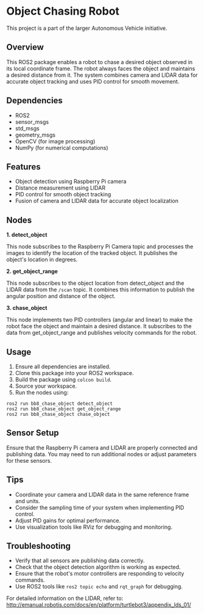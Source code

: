 # Object Chasing Robot

This project is a part of the larger Autonomous Vehicle initiative.

## Overview

This ROS2 package enables a robot to chase a desired object observed in its local coordinate frame. The robot always faces the object and maintains a desired distance from it. The system combines camera and LIDAR data for accurate object tracking and uses PID control for smooth movement.

## Dependencies
- ROS2
- sensor_msgs
- std_msgs
- geometry_msgs
- OpenCV (for image processing)
- NumPy (for numerical computations)

## Features
- Object detection using Raspberry Pi camera
- Distance measurement using LIDAR
- PID control for smooth object tracking
- Fusion of camera and LIDAR data for accurate object localization

## Nodes
**1. detect_object**

This node subscribes to the Raspberry Pi Camera topic and processes the images to identify the location of the tracked object. It publishes the object's location in degrees.

**2. get_object_range**

This node subscribes to the object location from detect_object and the LIDAR data from the `/scan` topic. It combines this information to publish the angular position and distance of the object.

**3. chase_object**

This node implements two PID controllers (angular and linear) to make the robot face the object and maintain a desired distance. It subscribes to the data from get_object_range and publishes velocity commands for the robot.

## Usage
1. Ensure all dependencies are installed.
2. Clone this package into your ROS2 workspace.
3. Build the package using `colcon build`.
4. Source your workspace.
5. Run the nodes using:
```
ros2 run bb8_chase_object detect_object
ros2 run bb8_chase_object get_object_range
ros2 run bb8_chase_object chase_object
```

## Sensor Setup

Ensure that the Raspberry Pi camera and LIDAR are properly connected and publishing data. You may need to run additional nodes or adjust parameters for these sensors.

## Tips
- Coordinate your camera and LIDAR data in the same reference frame and units.
- Consider the sampling time of your system when implementing PID control.
- Adjust PID gains for optimal performance.
- Use visualization tools like RViz for debugging and monitoring.

## Troubleshooting
- Verify that all sensors are publishing data correctly.
- Check that the object detection algorithm is working as expected.
- Ensure that the robot's motor controllers are responding to velocity commands.
- Use ROS2 tools like `ros2 topic echo` and `rqt_graph` for debugging.


For detailed information on the LIDAR, refer to:
http://emanual.robotis.com/docs/en/platform/turtlebot3/appendix_lds_01/
